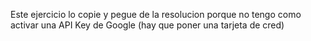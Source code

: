 Este ejercicio lo copie y pegue de la resolucion porque no tengo como activar una API Key de Google (hay que poner una tarjeta de cred)
